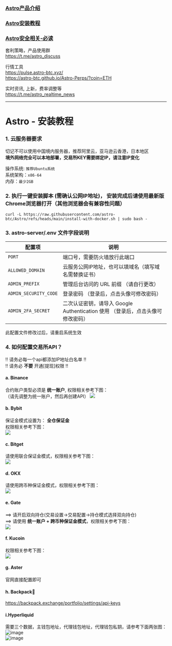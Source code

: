 ### [Astro产品介绍](./README.md) 
### [Astro安装教程](./INSTALL.md) 
### [Astro安全相关-必读](./SECURITY.md) 

套利策略，产品使用群 \
https://t.me/astro_discuss

行情工具 \
https://pulse.astro-btc.xyz/ \
https://astro-btc.github.io/Astro-Perps/?coin=ETH

实时资讯, 上新，费率调整等 \
https://t.me/astro_realtime_news

--------------------------------

# Astro - 安装教程

### 1. 云服务器要求
切记不可以使用中国境内服务器，推荐阿里云，亚马逊云香港，日本地区 \
**境外网络完全可以本地部署，交易所KEY需要绑定IP，请注意IP变化** 

操作系统: ```推荐Ubuntu系统``` \
系统架构：```x86-64``` \
内存：```最少2GB``` 

### 2. 执行一键安装脚本 (需确认公网IP地址)， 安装完成后请使用最新版Chrome浏览器打开（其他浏览器会有兼容性问题）
```
curl -L https://raw.githubusercontent.com/astro-btc/Astro/refs/heads/main/install-with-docker.sh | sudo bash -
```

### 3. astro-server/.env 文件字段说明

| **配置项**               | **说明**                                                        |
|--------------------------|-----------------------------------------------------------------|
| `PORT`                   | 端口号，需要防火墙放行此端口                                      |
| `ALLOWED_DOMAIN`         | 云服务公网IP地址，也可以填域名（填写域名需替换证书）                   |
| `ADMIN_PREFIX`           | 管理后台访问的 URL 前缀 （请自行更改）                             |
| `ADMIN_SECURITY_CODE`    | 登录密码  （登录后，点击头像可修改密码）                                      |
| `ADMIN_2FA_SECRET`       | 二次认证密钥，请导入 Google Authentication 使用 （登录后，点击头像可修改密码）    |


此配置文件修改过后，请重启系统生效 

### 4. 如何配置交易所API？
‼️ 请务必每一个api都添加IP地址白名单 ‼️  \
‼️ 请务必 **不要** 开通[提现]权限 ‼️ 

#### a. Binance
合约账户类型必须是 **统一账户**, 权限相关参考下图：\
（请先调整为统一账户，然后再创建API）
![](images/BN-api.png)

#### b. Bybit
保证金模式设置为： **全仓保证金** \
权限相关参考下图：\
![](images/Bybit-API.png)

#### c. Bitget
请使用联合保证金模式，权限相关参考下图：\
![](images/BG-API.png)

#### d. OKX
请使用跨币种保证金模式，权限相关参考下图：\
![](images/OKX-API.png)

#### e. Gate
 ==> 请开启双向持仓(交易设置->交易配置->持仓模式选择双向持仓)  \
 ==> 请使用 **统一账户 + 跨币种保证金模式**，权限相关参考下图：\
![](images/Gate-API.png)

#### f. Kucoin
权限相关参考下图：\
![](images/kucoin-API.png)

#### g. Aster
官网直接配置即可

#### h. Backpack🎒
https://backpack.exchange/portfolio/settings/api-keys

#### i.Hyperliquid
需要三个数据，主钱包地址，代理钱包地址，代理钱包私钥，请参考下面两张图：\
![image](https://github.com/user-attachments/assets/a8676428-a43d-460c-a183-f544ec0d2196) \
![image](https://github.com/user-attachments/assets/e52b0c84-29ca-4e66-8af3-5ae76840a4b4)


